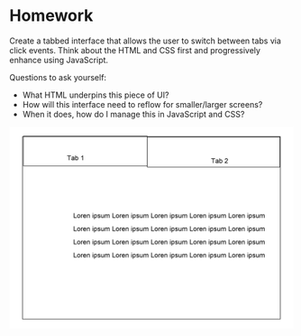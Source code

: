 # Homework

Create a tabbed interface that allows the user to switch between tabs via click events. Think about the HTML and CSS first and progressively enhance using JavaScript.

Questions to ask yourself:
 - What HTML underpins this piece of UI?
 - How will this interface need to reflow for smaller/larger screens?
 - When it does, how do I manage this in JavaScript and CSS?
 
![github-large](https://github.com/rammurat/core-javascript-training/blob/master/08-homework/home-work.png)
